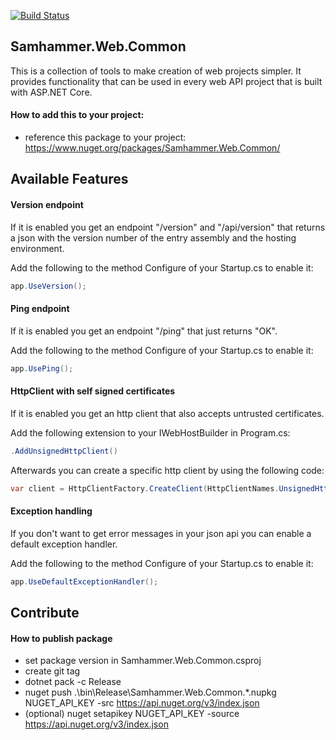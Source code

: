 ﻿[![Build Status](https://travis-ci.org/SamhammerAG/Samhammer.Web.Common.svg?branch=master)](https://travis-ci.org/SamhammerAG/Samhammer.Web.Common)

## Samhammer.Web.Common

This is a collection of tools to make creation of web projects simpler.
It provides functionality that can be used in every web API project that is built with ASP.NET Core.

#### How to add this to your project:
- reference this package to your project: https://www.nuget.org/packages/Samhammer.Web.Common/

## Available Features

#### Version endpoint
If it is enabled you get an endpoint "/version" and "/api/version" that returns a json with the version number of the entry assembly and the hosting environment.

Add the following to the method Configure of your Startup.cs to enable it:
```csharp
app.UseVersion();
```

#### Ping endpoint
If it is enabled you get an endpoint "/ping" that just returns "OK".

Add the following to the method Configure of your Startup.cs to enable it:
```csharp
app.UsePing();
```

#### HttpClient with self signed certificates
If it is enabled you get an http client that also accepts untrusted certificates.

Add the following extension to your IWebHostBuilder in Program.cs:
```csharp
.AddUnsignedHttpClient()
```

Afterwards you can create a specific http client by using the following code:
```csharp
var client = HttpClientFactory.CreateClient(HttpClientNames.UnsignedHttpClient);
```

#### Exception handling
If you don't want to get error messages in your json api you can enable a default exception handler.

Add the following to the method Configure of your Startup.cs to enable it:
```csharp
app.UseDefaultExceptionHandler();
```

## Contribute

#### How to publish package
- set package version in Samhammer.Web.Common.csproj
- create git tag
- dotnet pack -c Release
- nuget push .\bin\Release\Samhammer.Web.Common.*.nupkg NUGET_API_KEY -src https://api.nuget.org/v3/index.json
- (optional) nuget setapikey NUGET_API_KEY -source https://api.nuget.org/v3/index.json
